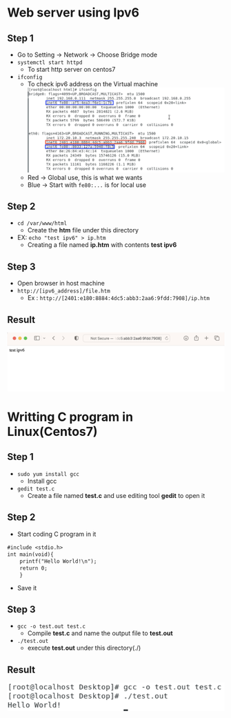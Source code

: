 # **Web server using Ipv6**
## **Step 1**
- Go to Setting -> Network -> Choose Bridge mode
- `systemctl start httpd`
    - To start http server on centos7
- `ifconfig`
    - To check ipv6 address on the Virtual machine
![Ipv6](Images/W4_ipv6.png)
    - Red -> Global use, this is what we wants
    - Blue -> Start with `fe80:...` is for local use
## **Step 2**
- `cd /var/www/html`
    - Create the **htm** file under this directory
- EX: `echo "test ipv6" > ip.htm`
    - Creating a file named **ip.htm** with contents **test ipv6**

## **Step 3**   
- Open browser in host machine
- `http://[ipv6_address]/file.htm`
    - Ex : `http://[2401:e180:8884:4dc5:abb3:2aa6:9fdd:7908]/ip.htm`

## **Result**
![Ipv6_test_done](Images/W4_ipv6Done.png)

# **Writting C program in Linux(Centos7)**
## **Step 1**
- `sudo yum install gcc`
    - Install gcc
- `gedit test.c`
    - Create a file named **test.c** and use editing tool **gedit** to open it
## **Step 2**
- Start coding C program in it
```
#include <stdio.h>
int main(void){ 
    printf("Hello World!\n"); 
    return 0; 
    }
```
- Save it
## **Step 3**
- `gcc -o test.out test.c`
    - Compile **test.c** and name the output file to **test.out**
- `./test.out`
    - execute **test.out** under this directory(./)

## **Result**
![Result](Images/W4_cProg.png)